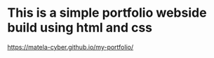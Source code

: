 # This is a simple portfolio webside build using html and css

https://matela-cyber.github.io/my-portfolio/
